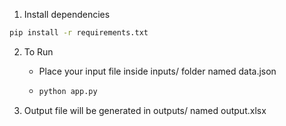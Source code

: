 1. Install dependencies

```sh
pip install -r requirements.txt
```

2. To Run

   - Place your input file inside inputs/ folder named data.json

   - ```sh
     python app.py
     ```

3. Output file will be generated in outputs/ named output.xlsx

